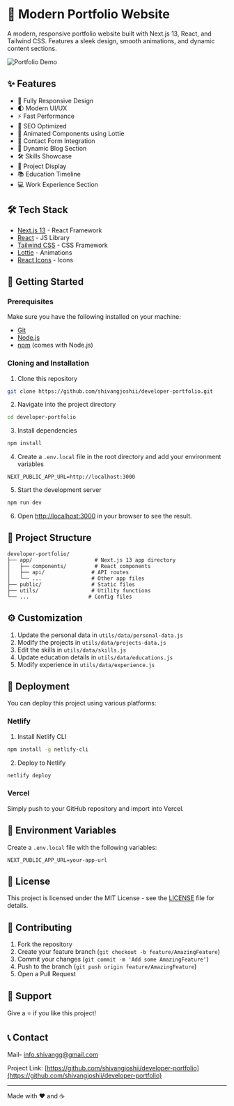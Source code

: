 # 🚀 Modern Portfolio Website

A modern, responsive portfolio website built with Next.js 13, React, and Tailwind CSS. Features a sleek design, smooth animations, and dynamic content sections.

![Portfolio Demo](public/png/placeholder.png)

## ✨ Features

- 📱 Fully Responsive Design
- 🌓 Modern UI/UX
- ⚡ Fast Performance
- 🎯 SEO Optimized
- 🎨 Animated Components using Lottie
- 📧 Contact Form Integration
- 📝 Dynamic Blog Section
- 🛠️ Skills Showcase
- 💼 Project Display
- 📚 Education Timeline
- 💻 Work Experience Section

## 🛠️ Tech Stack

- [Next.js 13](https://nextjs.org/) - React Framework
- [React](https://reactjs.org/) - JS Library
- [Tailwind CSS](https://tailwindcss.com/) - CSS Framework
- [Lottie](https://airbnb.io/lottie/) - Animations
- [React Icons](https://react-icons.github.io/react-icons/) - Icons

## 🚀 Getting Started

### Prerequisites

Make sure you have the following installed on your machine:
- [Git](https://git-scm.com/)
- [Node.js](https://nodejs.org/en)
- [npm](https://www.npmjs.com/) (comes with Node.js)

### Cloning and Installation

1. Clone this repository
```bash
git clone https://github.com/shivangjoshii/developer-portfolio.git
```

2. Navigate into the project directory
```bash
cd developer-portfolio
```

3. Install dependencies
```bash
npm install
```

4. Create a `.env.local` file in the root directory and add your environment variables
```env
NEXT_PUBLIC_APP_URL=http://localhost:3000
```

5. Start the development server
```bash
npm run dev
```

6. Open [http://localhost:3000](http://localhost:3000) in your browser to see the result.

## 📁 Project Structure

```
developer-portfolio/
├── app/                    # Next.js 13 app directory
│   ├── components/         # React components
│   ├── api/               # API routes
│   └── ...                # Other app files
├── public/                # Static files
├── utils/                 # Utility functions
└── ...                   # Config files
```

## ⚙️ Customization

1. Update the personal data in `utils/data/personal-data.js`
2. Modify the projects in `utils/data/projects-data.js`
3. Edit the skills in `utils/data/skills.js`
4. Update education details in `utils/data/educations.js`
5. Modify experience in `utils/data/experience.js`

## 🚀 Deployment

You can deploy this project using various platforms:

### Netlify
1. Install Netlify CLI
```bash
npm install -g netlify-cli
```

2. Deploy to Netlify
```bash
netlify deploy
```

### Vercel
Simply push to your GitHub repository and import into Vercel.

## 📝 Environment Variables

Create a `.env.local` file with the following variables:

```env
NEXT_PUBLIC_APP_URL=your-app-url
```

## 📄 License

This project is licensed under the MIT License - see the [LICENSE](LICENSE) file for details.

## 🤝 Contributing

1. Fork the repository
2. Create your feature branch (`git checkout -b feature/AmazingFeature`)
3. Commit your changes (`git commit -m 'Add some AmazingFeature'`)
4. Push to the branch (`git push origin feature/AmazingFeature`)
5. Open a Pull Request

## 👏 Support

Give a ⭐️ if you like this project!

## 📞 Contact
Mail- info.shivangg@gmail.com

Project Link: [https://github.com/shivangjoshii/developer-portfolio](https://github.com/shivangjoshii/developer-portfolio)

---
Made with ❤️ and ☕